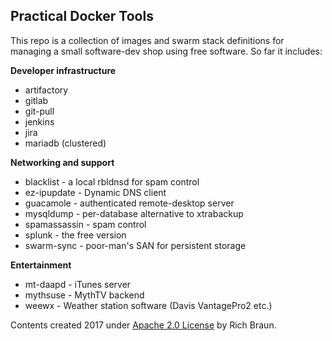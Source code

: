 ## Practical Docker Tools

This repo is a collection of images and swarm stack definitions for
managing a small software-dev shop using free software. So far it
includes:

**Developer infrastructure**
* artifactory
* gitlab
* git-pull
* jenkins
* jira
* mariadb (clustered)

**Networking and support**
* blacklist - a local rbldnsd for spam control
* ez-ipupdate - Dynamic DNS client
* guacamole - authenticated remote-desktop server
* mysqldump - per-database alternative to xtrabackup
* spamassassin - spam control
* splunk - the free version
* swarm-sync - poor-man's SAN for persistent storage

**Entertainment**
* mt-daapd - iTunes server
* mythsuse - MythTV backend
* weewx - Weather station software (Davis VantagePro2 etc.)

Contents created 2017 under [Apache 2.0 License](https://www.apache.org/licenses/LICENSE-2.0) by Rich Braun.
